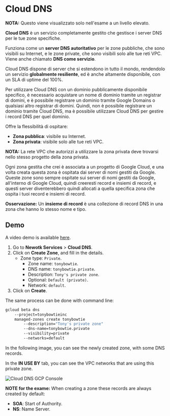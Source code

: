 # Cloud DNS

**NOTA:** Questo viene visualizzato solo nell'esame a un livello elevato.

**Cloud DNS** è un servizio completamente gestito che gestisce i server DNS per le tue zone specifiche.

Funziona come un **server DNS autoritativo** per le zone pubbliche, che sono visibili su Internet, e le zone private, che sono visibili solo alle tue reti VPC. Viene anche chiamato **DNS come servizio**.

Cloud DNS dispone di server che si estendono in tutto il mondo, rendendolo un servizio **globalmente resiliente**, ed è anche altamente disponibile, con un SLA di uptime del 100%.

Per utilizzare Cloud DNS con un dominio pubblicamente disponibile specifico, è necessario acquistare un nome di dominio tramite un registrar di domini, e è possibile registrare un dominio tramite Google Domains o qualsiasi altro registrar di domini. Quindi, non è possibile registrare un dominio tramite Cloud DNS, ma è possibile utilizzare Cloud DNS per gestire i record DNS per quel dominio.

Offre la flessibilità di ospitare:

- **Zona pubblica**: visibile su Internet.
- **Zona privata**: visibile solo alle tue reti VPC.

**NOTA:** La rete VPC che autorizzi a utilizzare la zona privata deve trovarsi nello stesso progetto della zona privata.

Ogni zona gestita che crei è associata a un progetto di Google Cloud, e una volta creata questa zona è ospitata dai server di nomi gestiti da Google. Queste zone sono sempre ospitate sui server di nomi gestiti da Google, all'interno di Google Cloud, quindi creeresti record e insiemi di record, e questi server diventerebbero quindi allocati a quella specifica zona che ospita i tuoi record e insiemi di record.

**Osservazione:** Un **insieme di record** è una collezione di record DNS in una zona che hanno lo stesso nome e tipo.

## Demo

A video demo is available [here](https://youtu.be/jpno8FSqpc8?si=V_4Nc0V9y0RXIOEE&t=35004).

1. Go to **Newotk Services** > **Cloud DNS**.
2. Click on **Create Zone**, and fill in the details.
   - Zone type: `Private`.
     - Zone name: `tonybowtie`.
     - DNS name: `tonybowtie.private`.
     - Description: `Tony's private zone`.
     - Optional: `Default (private)`.
     - Network: `default`.
3. Click on **Create**.

The same process can be done with command line:

```bash
gcloud beta dns 
    --project=tonybowtieinc 
    managed-zones create tonybowtie 
        --description="Tony's private zone"
        --dns-name=tonybowtie.private
        --visibility=private
        --networks=default 
```

In the following image, you can see the newly created zone, with some DNS records.

In the **IN USE BY** tab, you can see the VPC networks that are using this private zone.

![Cloud DNS GCP Console](images/14_Cloud_DNS_01.png)

**NOTE for the exame:** When creating a zone these records are always created by default:

- **SOA**: Start of Authority.
- **NS**: Name Server.

